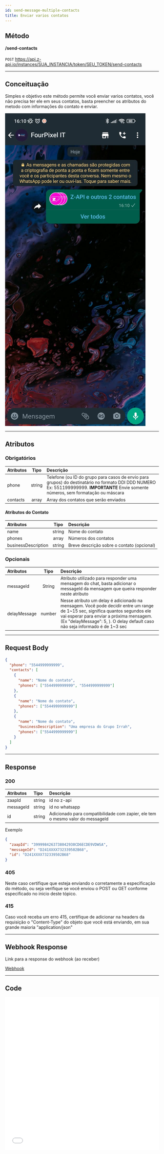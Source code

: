 ```yaml
---
id: send-message-multiple-contacts
title: Enviar varios contatos
---
```


## Método

#### /send-contacts

`POST` https://api.z-api.io/instances/SUA_INSTANCIA/token/SEU_TOKEN/send-contacts

---

## Conceituação

Simples e objetivo este método permite você enviar varios contatos, você não precisa ter ele em seus contatos, basta preencher os atributos do metodo com informações do contato e enviar.

![image](../../img/send-message-contacts.jpeg)

---

## Atributos

### Obrigatórios

| Atributos | Tipo | Descrição |
| :-- | :-: | :-- |
| phone | string | Telefone (ou ID do grupo para casos de envio para grupos) do destinatário no formato DDI DDD NUMERO Ex: 551199999999. **IMPORTANTE** Envie somente números, sem formatação ou máscara |
| contacts | array | Array dos contatos que serão enviados |

#### Atributos do Contato

| Atributos           |  Tipo  | Descrição                                  |
| :------------------ | :----: | :----------------------------------------- |
| name                | string | Nome do contato                            |
| phones              | array  | Números dos contatos                       |
| businessDescription | string | Breve descrição sobre o contato (opcional) |

### Opcionais

| Atributos | Tipo | Descrição |
| :-- | :-: | :-- |
| messageId | String | Atributo utilizado para responder uma mensagem do chat, basta adicionar o messageId da mensagem que queira responder neste atributo |
| delayMessage | number | Nesse atributo um delay é adicionado na mensagem. Você pode decidir entre um range de 1~15 sec, significa quantos segundos ele vai esperar para enviar a próxima mensagem. (Ex "delayMessage": 5, ). O delay default caso não seja informado é de 1~3 sec |

---

## Request Body

```json
{
  "phone": "5544999999999",
  "contacts": [
    {
      "name": "Nome do contato",
      "phones": ["5544999999999", "5544999999999"]
    },
    {
      "name": "Nome do contato",
      "phones": ["5544999999999"]
    },
    {
      "name": "Nome do contato",
      "businessDescription": "Uma empresa do Grupo Irrah",
      "phones": ["5544999999999"]
    }
  ]
}
```

---

## Response

### 200

| Atributos | Tipo | Descrição |
| :-- | :-- | :-- |
| zaapId | string | id no z-api |
| messageId | string | id no whatsapp |
| id | string | Adicionado para compatibilidade com zapier, ele tem o mesmo valor do messageId |

Exemplo

```json
{
  "zaapId": "3999984263738042930CD6ECDE9VDWSA",
  "messageId": "D241XXXX732339502B68",
  "id": "D241XXXX732339502B68"
}
```

### 405

Neste caso certifique que esteja enviando o corretamente a especificação do método, ou seja verifique se você enviou o POST ou GET conforme especificado no inicio deste tópico.

### 415

Caso você receba um erro 415, certifique de adicionar na headers da requisição o "Content-Type" do objeto que você está enviando, em sua grande maioria "application/json"

---

## Webhook Response

Link para a response do webhook (ao receber)

[Webhook](../webhooks/on-message-received#exemplo-de-retorno-de-contato)

---

## Code

<iframe src="//api.apiembed.com/?source=https://raw.githubusercontent.com/Z-API/z-api-docs/main/json-examples/send-contacts.json&targets=all" frameborder="0" scrolling="no" width="100%" height="500px" seamless></iframe>
